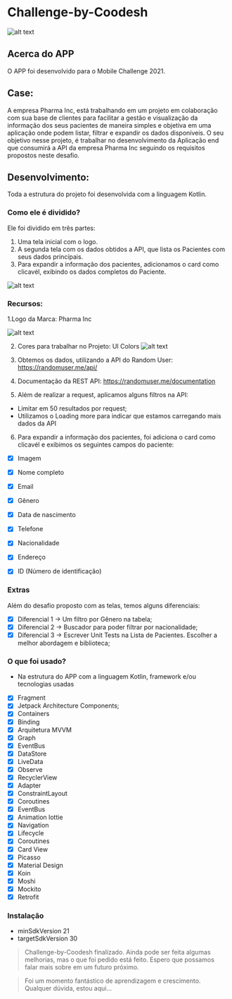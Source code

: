 # Challenge-by-Coodesh
![alt text](https://coodesh.com/_next/image?url=%2Fimages%2Fsvg%2Flogos%2Flogo.svg&w=256&q=75)



## **Acerca do APP**

O APP foi desenvolvido para o Mobile Challenge 2021.


## __Case__:
A empresa Pharma Inc, está trabalhando em um projeto em colaboração com sua base de clientes para facilitar a gestão e visualização da informação dos seus pacientes de maneira simples e objetiva em uma aplicação onde podem listar, filtrar e expandir os dados disponíveis.
O seu objetivo nesse projeto, é trabalhar no desenvolvimento da Aplicação end que consumirá a API da empresa Pharma Inc seguindo os requisitos propostos neste desafio.

## __Desenvolvimento__:

Toda a estrutura do projeto foi desenvolvida com a linguagem Kotlin.

### Como ele é dividido?

Ele foi dividido em três partes:
1. Uma tela inicial com o logo.
2. A segunda tela com os dados obtidos a API, que lista os Pacientes com seus dados princípais.
3. Para expandir a informação dos pacientes, adicionamos o card como clicavél, exibindo os dados completos do Paciente.

![alt text](https://lab.coodesh.com/public-challenges/mobile-challenge-2021/-/raw/master/assets/screens.png)

### Recursos:

1.Logo da Marca: Pharma Inc

![alt text](https://lab.coodesh.com/public-challenges/mobile-challenge-2021/-/raw/master/assets/logo.png)

2. Cores para trabalhar no Projeto: UI Colors
![alt text](https://lab.coodesh.com/public-challenges/mobile-challenge-2021/-/raw/master/assets/colors.png)

3. Obtemos os dados, utilizando a API do Random User: https://randomuser.me/api/

4. Documentação da REST API: https://randomuser.me/documentation

5. Além de realizar a request, aplicamos alguns filtros na API:
* Limitar em 50 resultados por request;
* Utilizamos o Loading more para indicar que estamos carregando mais dados da API

6. Para expandir a informação dos pacientes, foi adiciona o card como clicavél e exibimos os seguintes campos do paciente:
- [x] Imagem
- [x] Nome completo
- [x] Email
- [x] Gênero
- [x] Data de nascimento
- [x] Telefone
- [x] Nacionalidade
- [x] Endereço
- [x] ID (Número de identificação)


### Extras
Além do desafio proposto com as telas, temos alguns diferenciais:
- [x] Diferencial 1 -> Um filtro por Gênero na tabela;
- [x] Diferencial 2 -> Buscador para poder filtrar por nacionalidade;
- [x] Diferencial 3 -> Escrever Unit Tests na Lista de Pacientes. Escolher a melhor abordagem e biblioteca;  

### O que foi usado?

* Na estrutura do APP com a linguagem Kotlin, framework e/ou tecnologias usadas
- [x] Fragment
- [x] Jetpack Architecture Components;
- [x] Containers
- [x] Binding
- [x] Arquitetura MVVM
- [x] Graph
- [x] EventBus
- [x] DataStore
- [x] LiveData
- [x] Observe
- [x] RecyclerView
- [x] Adapter
- [x] ConstraintLayout
- [x] Coroutines
- [x] EventBus
- [x] Animation lottie
- [x] Navigation
- [x] Lifecycle
- [x] Coroutines
- [x] Card View
- [x] Picasso
- [x] Material Design
- [x] Koin
- [x] Moshi
- [x] Mockito
- [x] Retrofit

### Instalação
- minSdkVersion 21
- targetSdkVersion 30

> Challenge-by-Coodesh finalizado.
> Ainda pode ser feita algumas melhorias, mas o que foi pedido está feito.
> Espero que possamos falar mais sobre em um futuro próximo.

> Foi um momento fantástico de aprendizagem e crescimento.
> Qualquer dúvida, estou aqui...
